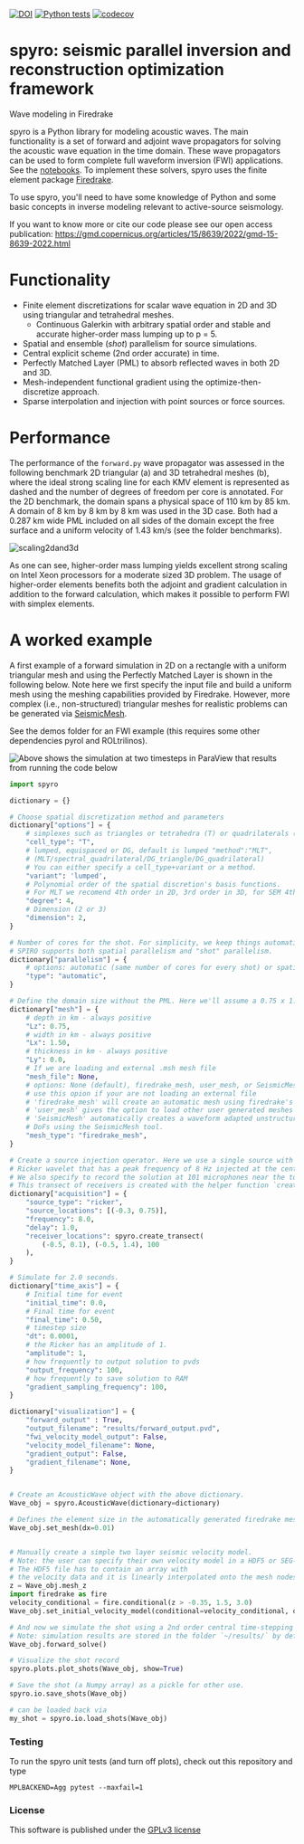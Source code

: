 [![DOI](https://zenodo.org/badge/318542339.svg)](https://zenodo.org/badge/latestdoi/318542339)
[![Python tests](https://github.com/NDF-Poli-USP/spyro/actions/workflows/python-tests.yml/badge.svg)](https://github.com/NDF-Poli-USP/spyro/actions/workflows/python-tests.yml)
[![codecov](https://codecov.io/gh/NDF-Poli-USP/spyro/graph/badge.svg?token=8NM4N4N7YW)](https://codecov.io/gh/NDF-Poli-USP/spyro)

spyro: seismic parallel inversion and reconstruction optimization framework
============================================

Wave modeling in Firedrake

spyro is a Python library for modeling acoustic waves. The main
functionality is a set of forward and adjoint wave propagators for solving the acoustic wave equation in the time domain.
These wave propagators can be used to form complete full waveform inversion (FWI) applications. See the [notebooks](https://github.com/Olender/spyro-1/tree/main/notebook_tutorials).
To implement these solvers, spyro uses the finite element package [Firedrake](https://www.firedrakeproject.org/index.html).

To use spyro, you'll need to have some knowledge of Python and some basic concepts in inverse modeling relevant to active-source seismology.

If you want to know more or cite our code please see our open access publication: https://gmd.copernicus.org/articles/15/8639/2022/gmd-15-8639-2022.html

Functionality
=============

* Finite element discretizations for scalar wave equation in 2D and 3D using triangular and tetrahedral meshes.
    * Continuous Galerkin with arbitrary spatial order and stable and accurate higher-order mass lumping up to p = 5.
* Spatial and ensemble (*shot*) parallelism for source simulations.
* Central explicit scheme (2nd order accurate) in time.
* Perfectly Matched Layer (PML) to absorb reflected waves in both 2D and 3D.
* Mesh-independent functional gradient using the optimize-then-discretize approach.
* Sparse interpolation and injection with point sources or force sources. 


Performance
===========

The performance of the `forward.py` wave propagator was assessed in the following benchmark 2D triangular (a) and 3D tetrahedral meshes (b), where the ideal strong scaling line for each KMV element is represented as dashed and the number of degrees of freedom per core is annotated. For the 2D benchmark, the domain spans a physical space of 110 km by 85 km. A domain of 8 km by 8 km by 8 km was used in the 3D case. Both had a 0.287 km wide PML included on all sides of the domain except the free surface and a uniform velocity of 1.43 km/s (see the folder benchmarks).

![scaling2dand3d](https://user-images.githubusercontent.com/45005909/127859352-f9fac860-c9db-4585-8416-45b7fa002eed.png)

As one can see, higher-order mass lumping yields excellent strong scaling on Intel Xeon processors for a moderate sized 3D problem. The usage of higher-order elements benefits both the adjoint and gradient calculation in addition to the forward calculation, which makes it possible to perform FWI with simplex elements.


A worked example
=================

A first example of a forward simulation in 2D on a rectangle with a uniform triangular mesh and using the Perfectly Matched Layer is shown in the following below. Note here we first specify the input file and build a uniform mesh using the meshing capabilities provided by Firedrake. However, more complex (i.e., non-structured) triangular meshes for realistic problems can be generated via [SeismicMesh](https://github.com/krober10nd/SeismicMesh).


See the demos folder for an FWI example (this requires some other dependencies pyrol and ROLtrilinos).



![Above shows the simulation at two timesteps in ParaView that results from running the code below](https://user-images.githubusercontent.com/18619644/94087976-7e81df00-fde5-11ea-96c0-474348286091.png)

```python
import spyro

dictionary = {}

# Choose spatial discretization method and parameters
dictionary["options"] = {
    # simplexes such as triangles or tetrahedra (T) or quadrilaterals (Q)
    "cell_type": "T",  
    # lumped, equispaced or DG, default is lumped "method":"MLT",
    # (MLT/spectral_quadrilateral/DG_triangle/DG_quadrilateral)
    # You can either specify a cell_type+variant or a method.
    "variant": 'lumped',  
    # Polynomial order of the spatial discretion's basis functions.
    # For MLT we recomend 4th order in 2D, 3rd order in 3D, for SEM 4th or 8th.
    "degree": 4,  
    # Dimension (2 or 3)
    "dimension": 2,  
}

# Number of cores for the shot. For simplicity, we keep things automatic.
# SPIRO supports both spatial parallelism and "shot" parallelism.
dictionary["parallelism"] = {
    # options: automatic (same number of cores for every shot) or spatial
    "type": "automatic",
}

# Define the domain size without the PML. Here we'll assume a 0.75 x 1.50 km
dictionary["mesh"] = {
    # depth in km - always positive
    "Lz": 0.75,
    # width in km - always positive
    "Lx": 1.50,
    # thickness in km - always positive
    "Ly": 0.0,
    # If we are loading and external .msh mesh file
    "mesh_file": None,
    # options: None (default), firedrake_mesh, user_mesh, or SeismicMesh
    # use this opion if your are not loading an external file
    # 'firedrake_mesh' will create an automatic mesh using firedrake's built-in meshing tools
    # 'user_mesh' gives the option to load other user generated meshes from unsuported formats
    # 'SeismicMesh' automatically creates a waveform adapted unstructured mesh to reduce total
    # DoFs using the SeismicMesh tool.
    "mesh_type": "firedrake_mesh",
}

# Create a source injection operator. Here we use a single source with a
# Ricker wavelet that has a peak frequency of 8 Hz injected at the center of the mesh.
# We also specify to record the solution at 101 microphones near the top of the domain.
# This transect of receivers is created with the helper function `create_transect`.
dictionary["acquisition"] = {
    "source_type": "ricker",
    "source_locations": [(-0.3, 0.75)],
    "frequency": 8.0,
    "delay": 1.0,
    "receiver_locations": spyro.create_transect(
        (-0.5, 0.1), (-0.5, 1.4), 100
    ),
}

# Simulate for 2.0 seconds.
dictionary["time_axis"] = {
    # Initial time for event
    "initial_time": 0.0,
    # Final time for event
    "final_time": 0.50,
    # timestep size
    "dt": 0.0001,
    # the Ricker has an amplitude of 1.
    "amplitude": 1,
    # how frequently to output solution to pvds
    "output_frequency": 100,
    # how frequently to save solution to RAM
    "gradient_sampling_frequency": 100,
}

dictionary["visualization"] = {
    "forward_output" : True,
    "output_filename": "results/forward_output.pvd",
    "fwi_velocity_model_output": False,
    "velocity_model_filename": None,
    "gradient_output": False,
    "gradient_filename": None,
}


# Create an AcousticWave object with the above dictionary.
Wave_obj = spyro.AcousticWave(dictionary=dictionary)

# Defines the element size in the automatically generated firedrake mesh.
Wave_obj.set_mesh(dx=0.01)


# Manually create a simple two layer seismic velocity model.
# Note: the user can specify their own velocity model in a HDF5 or SEG-Y file format.
# The HDF5 file has to contain an array with
# the velocity data and it is linearly interpolated onto the mesh nodes at run-time.
z = Wave_obj.mesh_z
import firedrake as fire
velocity_conditional = fire.conditional(z > -0.35, 1.5, 3.0)
Wave_obj.set_initial_velocity_model(conditional=velocity_conditional, output=True)

# And now we simulate the shot using a 2nd order central time-stepping scheme
# Note: simulation results are stored in the folder `~/results/` by default
Wave_obj.forward_solve()

# Visualize the shot record
spyro.plots.plot_shots(Wave_obj, show=True)

# Save the shot (a Numpy array) as a pickle for other use.
spyro.io.save_shots(Wave_obj)

# can be loaded back via
my_shot = spyro.io.load_shots(Wave_obj)
```

### Testing

To run the spyro unit tests (and turn off plots), check out this repository and type
```
MPLBACKEND=Agg pytest --maxfail=1
```


### License

This software is published under the [GPLv3 license](https://www.gnu.org/licenses/gpl-3.0.en.html)
